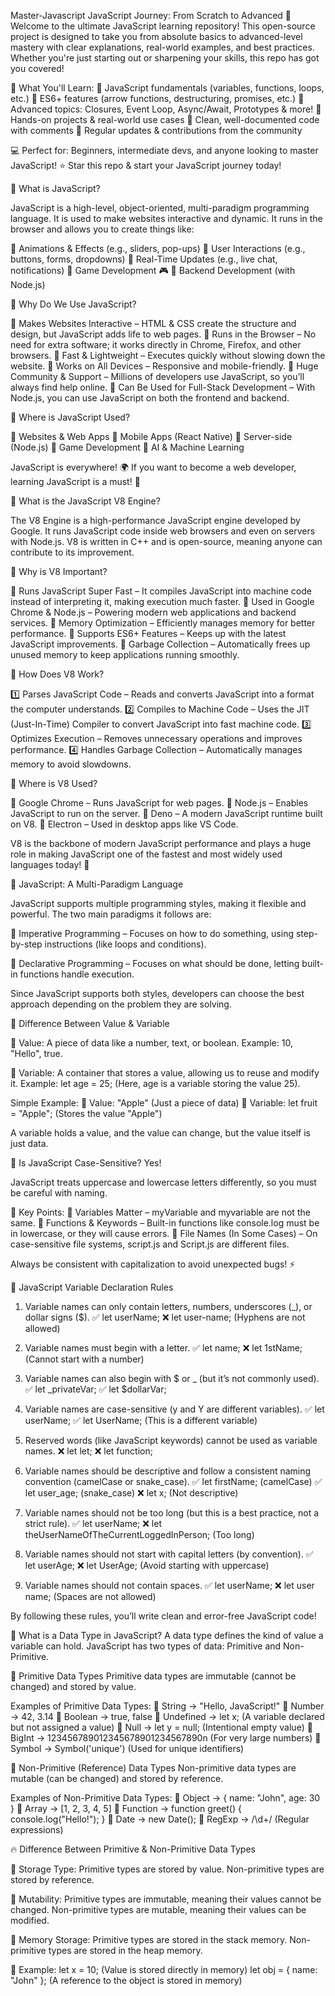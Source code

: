 ﻿Master-Javascript
JavaScript Journey: From Scratch to Advanced 🌟
Welcome to the ultimate JavaScript learning repository! This open-source project is designed to take you from absolute basics to advanced-level mastery with clear explanations, real-world examples, and best practices. Whether you're just starting out or sharpening your skills, this repo has got you covered!

📌 What You'll Learn:
🔹 JavaScript fundamentals (variables, functions, loops, etc.)
🔹 ES6+ features (arrow functions, destructuring, promises, etc.)
🔹 Advanced topics: Closures, Event Loop, Async/Await, Prototypes & more!
🔹 Hands-on projects & real-world use cases
🔹 Clean, well-documented code with comments
🔹 Regular updates & contributions from the community

💻 Perfect for: Beginners, intermediate devs, and anyone looking to master JavaScript!
⭐ Star this repo & start your JavaScript journey today!

📌 What is JavaScript?

JavaScript is a high-level, object-oriented, multi-paradigm programming language.
It is used to make websites interactive and dynamic. It runs in the browser and allows you to create things like:

🔹 Animations & Effects (e.g., sliders, pop-ups)
🔹 User Interactions (e.g., buttons, forms, dropdowns)
🔹 Real-Time Updates (e.g., live chat, notifications)
🔹 Game Development 🎮
🔹 Backend Development (with Node.js)

🤔 Why Do We Use JavaScript?

🔹 Makes Websites Interactive – HTML & CSS create the structure and design, but JavaScript adds life to web pages.
🔹 Runs in the Browser – No need for extra software; it works directly in Chrome, Firefox, and other browsers.
🔹 Fast & Lightweight – Executes quickly without slowing down the website.
🔹 Works on All Devices – Responsive and mobile-friendly.
🔹 Huge Community & Support – Millions of developers use JavaScript, so you’ll always find help online.
🔹 Can Be Used for Full-Stack Development – With Node.js, you can use JavaScript on both the frontend and backend.

🎯 Where is JavaScript Used?

📌 Websites & Web Apps
📌 Mobile Apps (React Native)
📌 Server-side (Node.js)
📌 Game Development
📌 AI & Machine Learning

JavaScript is everywhere! 🌍 If you want to become a web developer, learning JavaScript is a must! 🚀

🌟 What is the JavaScript V8 Engine?

The V8 Engine is a high-performance JavaScript engine developed by Google. It runs JavaScript code inside web browsers and even on servers with Node.js. V8 is written in C++ and is open-source, meaning anyone can contribute to its improvement.

🌟 Why is V8 Important?

🔹 Runs JavaScript Super Fast – It compiles JavaScript into machine code instead of interpreting it, making execution much faster.
🔹 Used in Google Chrome & Node.js – Powering modern web applications and backend services.
🔹 Memory Optimization – Efficiently manages memory for better performance.
🔹 Supports ES6+ Features – Keeps up with the latest JavaScript improvements.
🔹 Garbage Collection – Automatically frees up unused memory to keep applications running smoothly.

🌟 How Does V8 Work?

1️⃣ Parses JavaScript Code – Reads and converts JavaScript into a format the computer understands.
2️⃣ Compiles to Machine Code – Uses the JIT (Just-In-Time) Compiler to convert JavaScript into fast machine code.
3️⃣ Optimizes Execution – Removes unnecessary operations and improves performance.
4️⃣ Handles Garbage Collection – Automatically manages memory to avoid slowdowns.

🌟 Where is V8 Used?

📌 Google Chrome – Runs JavaScript for web pages.
📌 Node.js – Enables JavaScript to run on the server.
📌 Deno – A modern JavaScript runtime built on V8.
📌 Electron – Used in desktop apps like VS Code.

V8 is the backbone of modern JavaScript performance and plays a huge role in making JavaScript one of the fastest and most widely used languages today! 🚀

🌟 JavaScript: A Multi-Paradigm Language

JavaScript supports multiple programming styles, making it flexible and powerful. The two main paradigms it follows are:

🔹 Imperative Programming – Focuses on how to do something, using step-by-step instructions (like loops and conditions).

🔹 Declarative Programming – Focuses on what should be done, letting built-in functions handle execution.

Since JavaScript supports both styles, developers can choose the best approach depending on the problem they are solving.

🌟 Difference Between Value & Variable

🔹 Value: A piece of data like a number, text, or boolean. Example: 10, "Hello", true.

🔹 Variable: A container that stores a value, allowing us to reuse and modify it. Example: let age = 25; (Here, age is a variable storing the value 25).

Simple Example:
🔹 Value: "Apple" (Just a piece of data)
🔹 Variable: let fruit = "Apple"; (Stores the value "Apple")

A variable holds a value, and the value can change, but the value itself is just data.

🌟 Is JavaScript Case-Sensitive? Yes!

JavaScript treats uppercase and lowercase letters differently, so you must be careful with naming.

📌 Key Points:
🔹 Variables Matter – myVariable and myvariable are not the same.
🔹 Functions & Keywords – Built-in functions like console.log must be in lowercase, or they will cause errors.
🔹 File Names (In Some Cases) – On case-sensitive file systems, script.js and Script.js are different files.

Always be consistent with capitalization to avoid unexpected bugs! ⚡

📌 JavaScript Variable Declaration Rules
1. Variable names can only contain letters, numbers, underscores (_), or dollar signs ($).
✅ let userName;
❌ let user-name; (Hyphens are not allowed)

2. Variable names must begin with a letter.
✅ let name;
❌ let 1stName; (Cannot start with a number)

3. Variable names can also begin with $ or _ (but it’s not commonly used).
✅ let _privateVar;
✅ let $dollarVar;

4. Variable names are case-sensitive (y and Y are different variables).
✅ let userName;
✅ let UserName; (This is a different variable)

5. Reserved words (like JavaScript keywords) cannot be used as variable names.
❌ let let;
❌ let function;

6. Variable names should be descriptive and follow a consistent naming convention (camelCase or snake_case).
✅ let firstName; (camelCase)
✅ let user_age; (snake_case)
❌ let x; (Not descriptive)

7. Variable names should not be too long (but this is a best practice, not a strict rule).
✅ let userName;
❌ let theUserNameOfTheCurrentLoggedInPerson; (Too long)

8. Variable names should not start with capital letters (by convention).
✅ let userAge;
❌ let UserAge; (Avoid starting with uppercase)

9. Variable names should not contain spaces.
✅ let userName;
❌ let user name; (Spaces are not allowed)

By following these rules, you’ll write clean and error-free JavaScript code! 


📌 What is a Data Type in JavaScript?
A data type defines the kind of value a variable can hold. JavaScript has two types of data: Primitive and Non-Primitive.

🌟 Primitive Data Types
Primitive data types are immutable (cannot be changed) and stored by value.

Examples of Primitive Data Types:
🔹 String → "Hello, JavaScript!"
🔹 Number → 42, 3.14
🔹 Boolean → true, false
🔹 Undefined → let x; (A variable declared but not assigned a value)
🔹 Null → let y = null; (Intentional empty value)
🔹 BigInt → 123456789012345678901234567890n (For very large numbers)
🔹 Symbol → Symbol('unique') (Used for unique identifiers)

🌟 Non-Primitive (Reference) Data Types
Non-primitive data types are mutable (can be changed) and stored by reference.

Examples of Non-Primitive Data Types:
🔹 Object → { name: "John", age: 30 }
🔹 Array → [1, 2, 3, 4, 5]
🔹 Function → function greet() { console.log("Hello!"); }
🔹 Date → new Date();
🔹 RegExp → /\d+/ (Regular expressions)


🔥 Difference Between Primitive & Non-Primitive Data Types

🔸 Storage Type:
Primitive types are stored by value.
Non-primitive types are stored by reference.

🔸 Mutability:
Primitive types are immutable, meaning their values cannot be changed.
Non-primitive types are mutable, meaning their values can be modified.

🔸 Memory Storage:
Primitive types are stored in the stack memory.
Non-primitive types are stored in the heap memory.

🔸 Example:
let x = 10; (Value is stored directly in memory)
let obj = { name: "John" }; (A reference to the object is stored in memory)
